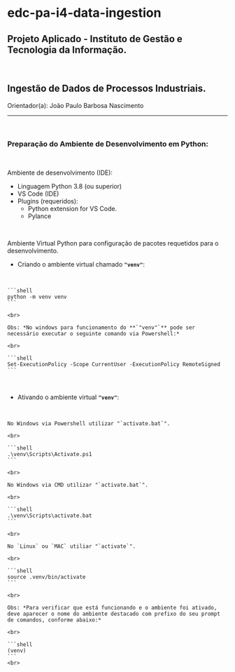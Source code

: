 # edc-pa-i4-data-ingestion

## Projeto Aplicado - Instituto de Gestão e Tecnologia da Informação.
<br>

## Ingestão de Dados de Processos Industriais.

Orientador(a): João Paulo Barbosa Nascimento

_____
<br>

### Preparação do Ambiente de Desenvolvimento em Python:
<br>

Ambiente de desenvolvimento (IDE):
- Linguagem Python 3.8 (ou superior)
- VS Code (IDE)
- Plugins (requeridos): 
   - Python extension for VS Code.
   - Pylance
<br>

Ambiente Virtual Python para configuração de pacotes requetidos para o desenvolvimento.
<br>

- Criando o ambiente virtual chamado **`"venv"`**:
<br>

    ```shell
    python -m venv venv
    ```

    <br>

    Obs: *No windows para funcionamento do **`"venv"`** pode ser necessário executar o seguinte comando via Powershell:*

    <br>

    ```shell
    Set-ExecutionPolicy -Scope CurrentUser -ExecutionPolicy RemoteSigned
    ```

<br>

- Ativando o ambiente virtual **`"venv"`**:
<br>

    No Windows via Powershell utilizar "`activate.bat`".

    <br>

    ```shell
    .\venv\Scripts\Activate.ps1
    ```
    
    <br>

    No Windows via CMD utilizar "`activate.bat`".

    <br>

    ```shell
    .\venv\Scripts\activate.bat
    ```

    <br>

    No `Linux` ou `MAC` utiliar "`activate`".

    <br>

    ```shell
    source .venv/bin/activate
    ```

    <br>

    Obs: *Para verificar que está funcionando e o ambiente foi ativado, deve aparecer o nome do ambiente destacado com prefixo do seu prompt de comandos, conforme abaixo:*

    <br>

    ```shell
    (venv)
    ```
    <br>


<br>
